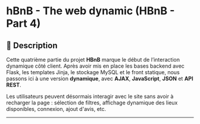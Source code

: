 # hBnB - The web dynamic (HBnB - Part 4)

## 📌 Description

Cette quatrième partie du projet **HBnB** marque le début de l’interaction dynamique côté client. Après avoir mis en place les bases backend avec Flask, les templates Jinja, le stockage MySQL et le front statique, nous passons ici à une version **dynamique**, avec **AJAX**, **JavaScript**, **JSON** et **API REST**.

Les utilisateurs peuvent désormais interagir avec le site sans avoir à recharger la page : sélection de filtres, affichage dynamique des lieux disponibles, connexion, ajout d'avis, etc.

---
